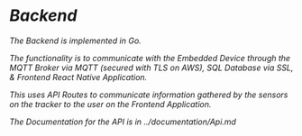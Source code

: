 # _Backend_

_The Backend is implemented in Go._

_The functionality is to communicate with the Embedded Device through the MQTT Broker via MQTT (secured with TLS on AWS), SQL Database via SSL, & Frontend React Native Application._

_This uses API Routes to communicate information gathered by the sensors on the tracker to the user on the Frontend Application._

_The Documentation for the API is in  ../documentation/Api.md_
